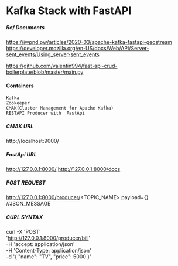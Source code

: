 # Kafka Stack with FastAPI

##### Ref Documents
https://iwpnd.pw/articles/2020-03/apache-kafka-fastapi-geostream 
https://developer.mozilla.org/en-US/docs/Web/API/Server-sent_events/Using_server-sent_events

https://github.com/valentin994/fast-api-crud-boilerplate/blob/master/main.py

#### Containers
	Kafka
	Zookeeper
	CMAK(Cluster Management for Apache Kafka)
	RESTAPI Producer with  FastApi

##### CMAK URL
http://localhost:9000/

##### FastApi URL
http://127.0.0.1:8000/
http://127.0.0.1:8000/docs

##### POST REQUEST
http://127.0.0.1:8000/producer/<TOPIC_NAME>
payload={} //JSON_MESSAGE

##### CURL SYNTAX
curl -X 'POST' \
  'http://127.0.0.1:8000/producer/bill' \
  -H 'accept: application/json' \
  -H 'Content-Type: application/json' \
  -d '{
  "name": "TV",
  "price": 5000
}'








